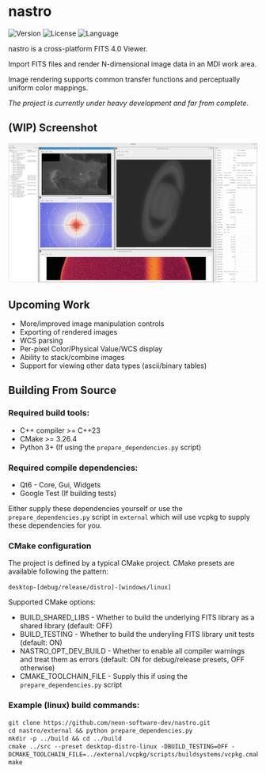 # nastro

<!-- Version and License Badges -->
![Version](https://img.shields.io/badge/version-0.0.1-green.svg?style=flat-square) 
![License](https://img.shields.io/badge/license-MIT-green?style=flat-square) 
![Language](https://img.shields.io/badge/language-C++23-green.svg?style=flat-square) 

nastro is a cross-platform FITS 4.0 Viewer.

Import FITS files and render N-dimensional image data in an MDI work area.

Image rendering supports common transfer functions and perceptually uniform color mappings.

*The project is currently under heavy development and far from complete.*

## (WIP) Screenshot

![Alt text](screenshots/screenshot1.webp "Screenshot")

## Upcoming Work

- More/improved image manipulation controls
- Exporting of rendered images
- WCS parsing
- Per-pixel Color/Physical Value/WCS display
- Ability to stack/combine images
- Support for viewing other data types (ascii/binary tables)

## Building From Source

### Required build tools:
- C++ compiler >= C++23
- CMake >= 3.26.4
- Python 3+ (If using the `prepare_dependencies.py` script)

### Required compile dependencies:
- Qt6 - Core, Gui, Widgets
- Google Test (If building tests)

Either supply these dependencies yourself or use the `prepare_dependencies.py` script in `external` which will use vcpkg to supply these dependencies for you.

### CMake configuration

The project is defined by a typical CMake project. CMake presets are available following the pattern: 

`desktop-[debug/release/distro]-[windows/linux]`

Supported CMake options:
- BUILD_SHARED_LIBS - Whether to build the underlying FITS library as a shared library (default: OFF)
- BUILD_TESTING - Whether to build the underyling FITS library unit tests (default: ON)
- NASTRO_OPT_DEV_BUILD - Whether to enable all compiler warnings and treat them as errors (default: ON for debug/release presets, OFF otherwise)
- CMAKE_TOOLCHAIN_FILE - Supply this if using the `prepare_dependencies.py` script 

### Example (linux) build commands:

```
git clone https://github.com/neon-software-dev/nastro.git
cd nastro/external && python prepare_dependencies.py
mkdir -p ../build && cd ../build
cmake ../src --preset desktop-distro-linux -DBUILD_TESTING=OFF -DCMAKE_TOOLCHAIN_FILE=../external/vcpkg/scripts/buildsystems/vcpkg.cmake
make
```
